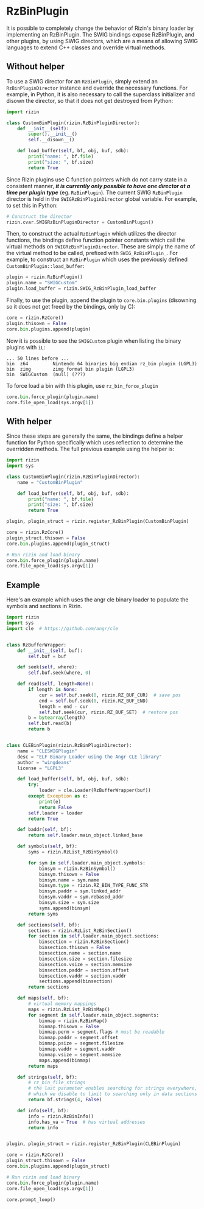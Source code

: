 # RzBinPlugin

It is possible to completely change the behavior of Rizin's binary loader by implementing an RzBinPlugin. The SWIG bindings expose RzBinPlugin, and other plugins, by using SWIG directors, which are a means of allowing SWIG languages to extend C++ classes and override virtual methods.

## Without helper
To use a SWIG director for an `RzBinPlugin`, simply extend an `RzBinPluginDirector` instance and override the necessary functions. For example, in Python, it is also necessary to call the superclass initializer and disown the director, so that it does not get destroyed from Python:

```py
import rizin

class CustomBinPlugin(rizin.RzBinPluginDirector):
    def __init__(self):
        super().__init__()
        self.__disown__()

    def load_buffer(self, bf, obj, buf, sdb):
        print("name: ", bf.file)
        print("size: ", bf.size)
        return True
```

Since Rizin plugins use C function pointers which do not carry state in a consistent manner, ***it is currently only possible to have one director at a time per plugin type*** (eg. `RzBinPlugin`). The current SWIG `RzBinPlugin` director is held in the `SWIGRzBinPluginDirector` global variable. For example, to set this in Python:

```py
# Construct the director
rizin.cvar.SWIGRzBinPluginDirector = CustomBinPlugin()
```

Then, to construct the actual `RzBinPlugin` which utilizes the director functions, the bindings define function pointer constants which call the virtual methods on `SWIGRzBinPluginDirector`. These are simply the name of the virtual method to be called, prefixed with `SWIG_RzBinPlugin_`. For example, to construct an `RzBinPlugin` which uses the previously defined `CustomBinPlugin::load_buffer`:

```py
plugin = rizin.RzBinPlugin()
plugin.name = "SWIGCustom"
plugin.load_buffer = rizin.SWIG_RzBinPlugin_load_buffer
```

Finally, to use the plugin, append the plugin to `core.bin.plugins` (disowning so it does not get freed by the bindings, only by C):

```py
core = rizin.RzCore()
plugin.thisown = False
core.bin.plugins.append(plugin)
```

Now it is possible to see the `SWIGCustom` plugin when listing the binary plugins with `iL`:

```
... 50 lines before ...
bin  z64         Nintendo 64 binaries big endian rz_bin plugin (LGPL3)
bin  zimg        zimg format bin plugin (LGPL3)
bin  SWIGCustom  (null) (???)
```

To force load a bin with this plugin, use `rz_bin_force_plugin`

```py
core.bin.force_plugin(plugin.name)
core.file_open_load(sys.argv[1])
```

## With helper
Since these steps are generally the same, the bindings define a helper function for Python specifically which uses reflection to determine the overridden methods. The full previous example using the helper is:

```py
import rizin
import sys

class CustomBinPlugin(rizin.RzBinPluginDirector):
    name = "CustomBinPlugin"

    def load_buffer(self, bf, obj, buf, sdb):
        print("name: ", bf.file)
        print("size: ", bf.size)
        return True

plugin, plugin_struct = rizin.register_RzBinPlugin(CustomBinPlugin)

core = rizin.RzCore()
plugin_struct.thisown = False
core.bin.plugins.append(plugin_struct)

# Run rizin and load binary
core.bin.force_plugin(plugin.name)
core.file_open_load(sys.argv[1])
```

## Example
Here's an example which uses the angr cle binary loader to populate the symbols and sections in Rizin.

```py
import rizin
import sys
import cle  # https://github.com/angr/cle


class RzBufferWrapper:
    def __init__(self, buf):
        self.buf = buf

    def seek(self, where):
        self.buf.seek(where, 0)

    def read(self, length=None):
        if length is None:
            cur = self.buf.seek(0, rizin.RZ_BUF_CUR)  # save pos
            end = self.buf.seek(0, rizin.RZ_BUF_END)
            length = end - cur
            self.buf.seek(cur, rizin.RZ_BUF_SET)  # restore pos
        b = bytearray(length)
        self.buf.read(b)
        return b


class CLEBinPlugin(rizin.RzBinPluginDirector):
    name = "CLESWIGPlugin"
    desc = "ELF Binary Loader using the Angr CLE library"
    author = "wingdeans"
    license = "LGPL3"

    def load_buffer(self, bf, obj, buf, sdb):
        try:
            loader = cle.Loader(RzBufferWrapper(buf))
        except Exception as e:
            print(e)
            return False
        self.loader = loader
        return True

    def baddr(self, bf):
        return self.loader.main_object.linked_base

    def symbols(self, bf):
        syms = rizin.RzList_RzBinSymbol()

        for sym in self.loader.main_object.symbols:
            binsym = rizin.RzBinSymbol()
            binsym.thisown = False
            binsym.name = sym.name
            binsym.type = rizin.RZ_BIN_TYPE_FUNC_STR
            binsym.paddr = sym.linked_addr
            binsym.vaddr = sym.rebased_addr
            binsym.size = sym.size
            syms.append(binsym)
        return syms

    def sections(self, bf):
        sections = rizin.RzList_RzBinSection()
        for section in self.loader.main_object.sections:
            binsection = rizin.RzBinSection()
            binsection.thisown = False
            binsection.name = section.name
            binsection.size = section.filesize
            binsection.vsize = section.memsize
            binsection.paddr = section.offset
            binsection.vaddr = section.vaddr
            sections.append(binsection)
        return sections

    def maps(self, bf):
        # virtual memory mappings
        maps = rizin.RzList_RzBinMap()
        for segment in self.loader.main_object.segments:
            binmap = rizin.RzBinMap()
            binmap.thisown = False
            binmap.perm = segment.flags # must be readable
            binmap.paddr = segment.offset
            binmap.psize = segment.filesize
            binmap.vaddr = segment.vaddr
            binmap.vsize = segment.memsize
            maps.append(binmap)
        return maps

    def strings(self, bf):
        # rz_bin_file_strings
        # the last parameter enables searching for strings everywhere,
        # which we disable to limit to searching only in data sections
        return bf.strings(4, False)

    def info(self, bf):
        info = rizin.RzBinInfo()
        info.has_va = True  # has virtual addresses
        return info


plugin, plugin_struct = rizin.register_RzBinPlugin(CLEBinPlugin)

core = rizin.RzCore()
plugin_struct.thisown = False
core.bin.plugins.append(plugin_struct)

# Run rizin and load binary
core.bin.force_plugin(plugin.name)
core.file_open_load(sys.argv[1])

core.prompt_loop()
```
